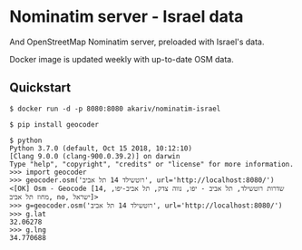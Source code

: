 # Nominatim server - Israel data

And OpenStreetMap Nominatim server, preloaded with Israel's data.

Docker image is updated weekly with up-to-date OSM data.

## Quickstart

```
$ docker run -d -p 8080:8080 akariv/nominatim-israel

$ pip install geocoder

$ python
Python 3.7.0 (default, Oct 15 2018, 10:12:10)
[Clang 9.0.0 (clang-900.0.39.2)] on darwin
Type "help", "copyright", "credits" or "license" for more information.
>>> import geocoder
>>> geocoder.osm('רוטשילד 14 תל אביב', url='http://localhost:8080/')
<[OK] Osm - Geocode [14, שדרות רוטשילד, תל אביב - יפו, נווה צדק, תל אביב-יפו, מחוז תל אביב, no, ישראל]>
>>> g=geocoder.osm('רוטשילד 14 תל אביב', url='http://localhost:8080/')
>>> g.lat
32.06278
>>> g.lng
34.770688
```

